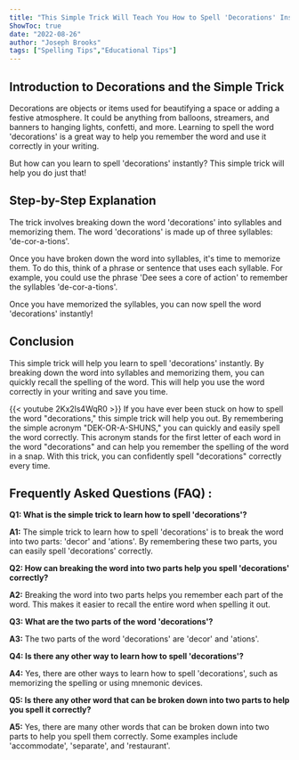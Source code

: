 ```yaml
---
title: "This Simple Trick Will Teach You How to Spell 'Decorations' Instantly!"
ShowToc: true 
date: "2022-08-26"
author: "Joseph Brooks" 
tags: ["Spelling Tips","Educational Tips"]
---
```

## Introduction to Decorations and the Simple Trick

Decorations are objects or items used for beautifying a space or adding a festive atmosphere. It could be anything from balloons, streamers, and banners to hanging lights, confetti, and more. Learning to spell the word 'decorations' is a great way to help you remember the word and use it correctly in your writing. 

But how can you learn to spell 'decorations' instantly? This simple trick will help you do just that!

## Step-by-Step Explanation

The trick involves breaking down the word 'decorations' into syllables and memorizing them. The word 'decorations' is made up of three syllables: 'de-cor-a-tions'. 

Once you have broken down the word into syllables, it's time to memorize them. To do this, think of a phrase or sentence that uses each syllable. For example, you could use the phrase 'Dee sees a core of action' to remember the syllables 'de-cor-a-tions'. 

Once you have memorized the syllables, you can now spell the word 'decorations' instantly!

## Conclusion

This simple trick will help you learn to spell 'decorations' instantly. By breaking down the word into syllables and memorizing them, you can quickly recall the spelling of the word. This will help you use the word correctly in your writing and save you time.

{{< youtube 2Kx2ls4WqR0 >}} 
If you have ever been stuck on how to spell the word "decorations," this simple trick will help you out. By remembering the simple acronym "DEK-OR-A-SHUNS," you can quickly and easily spell the word correctly. This acronym stands for the first letter of each word in the word "decorations" and can help you remember the spelling of the word in a snap. With this trick, you can confidently spell "decorations" correctly every time.

## Frequently Asked Questions (FAQ) :
**Q1: What is the simple trick to learn how to spell 'decorations'?**

**A1:** The simple trick to learn how to spell 'decorations' is to break the word into two parts: 'decor' and 'ations'. By remembering these two parts, you can easily spell 'decorations' correctly.

**Q2: How can breaking the word into two parts help you spell 'decorations' correctly?**

**A2:** Breaking the word into two parts helps you remember each part of the word. This makes it easier to recall the entire word when spelling it out.

**Q3: What are the two parts of the word 'decorations'?**

**A3:** The two parts of the word 'decorations' are 'decor' and 'ations'.

**Q4: Is there any other way to learn how to spell 'decorations'?**

**A4:** Yes, there are other ways to learn how to spell 'decorations', such as memorizing the spelling or using mnemonic devices. 

**Q5: Is there any other word that can be broken down into two parts to help you spell it correctly?**

**A5:** Yes, there are many other words that can be broken down into two parts to help you spell them correctly. Some examples include 'accommodate', 'separate', and 'restaurant'.





